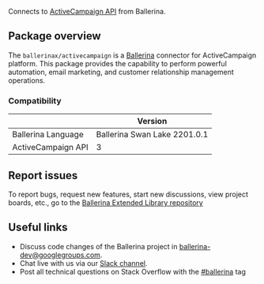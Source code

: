 Connects to [ActiveCampaign API](https://developers.activecampaign.com/reference/overview) from Ballerina.

## Package overview
The `ballerinax/activecampaign` is a [Ballerina](https://ballerina.io/) connector for ActiveCampaign platform. This package provides the capability to perform powerful automation, email marketing, and customer relationship management operations.

### Compatibility
|                        | Version                        |
|------------------------|--------------------------------|
| Ballerina Language     | Ballerina Swan Lake 2201.0.1   | 
| ActiveCampaign API     | 3                              |

## Report issues
To report bugs, request new features, start new discussions, view project boards, etc., go to the [Ballerina Extended Library repository](https://github.com/ballerina-platform/ballerina-extended-library)

## Useful links
- Discuss code changes of the Ballerina project in [ballerina-dev@googlegroups.com](mailto:ballerina-dev@googlegroups.com).
- Chat live with us via our [Slack channel](https://ballerina.io/community/slack/).
- Post all technical questions on Stack Overflow with the [#ballerina](https://stackoverflow.com/questions/tagged/ballerina) tag
